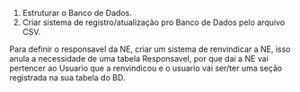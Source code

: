 1. Estruturar o Banco de Dados.
2. Criar sistema de registro/atualização pro Banco de Dados pelo arquivo CSV.


Para definir o responsavel da NE, criar um sistema de renvindicar a NE, isso anula a necessidade de uma tabela Responsavel, por que dai a NE vai pertencer ao Usuario que a renvindicou e o usuario vai ser/ter uma seção registrada na sua tabela do BD.

